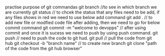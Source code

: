 practise purpose of git commandas
git branch //to see in which branch we are currently 
git status // to chcek the status that any files need to be add, if any files shows in red we need to use below add command
git add . // to add new file or modfied code file after adding, then we need to go for below commit command
git commit -m "welcome to devopps" // after using commit and once it is sucess we need to push by using push command.
git push // need to push the code to git hud.
git pull // pull the code from git hub
git checkout -b "branch name" // to create new branch
git clone "path of the code from the git hub browser"